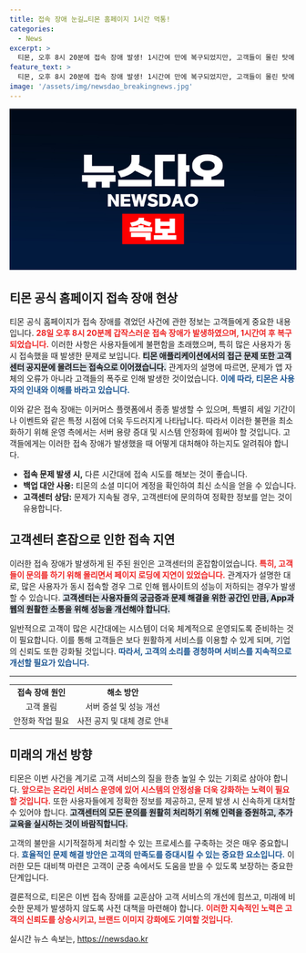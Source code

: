 ```yaml
---
title: 접속 장애 눈길…티몬 홈페이지 1시간 먹통!
categories:
  - News
excerpt: >
  티몬, 오후 8시 20분에 접속 장애 발생! 1시간여 만에 복구되었지만, 고객들이 몰린 탓에 여전히 혼잡. 환불 안내 링크에 접속 지연, 과연 고객센터는 정상화될까? 클릭해서 더 알아보세요!
feature_text: >
  티몬, 오후 8시 20분에 접속 장애 발생! 1시간여 만에 복구되었지만, 고객들이 몰린 탓에 여전히 혼잡. 환불 안내 링크에 접속 지연, 과연 고객센터는 정상화될까? 클릭해서 더 알아보세요!
image: '/assets/img/newsdao_breakingnews.jpg'
---
```


<p><img src="/assets/img/newsdao_breakingnews.jpg" alt="firstkoreanews 속보" /></p>

<h2 data-ke-size="size26">티몬 공식 홈페이지 접속 장애 현상</h2>

<p data-ke-size="size16"></p>

<p>티몬 공식 홈페이지가 접속 장애를 겪었던 사건에 관한 정보는 고객들에게 중요한 내용입니다. <b><span style="color: #ee2323;">28일 오후 8시 20분께 갑작스러운 접속 장애가 발생하였으며, 1시간여 후 복구되었습니다.</span></b> 이러한 사항은 사용자들에게 불편함을 초래했으며, 특히 많은 사용자가 동시 접속했을 때 발생한 문제로 보입니다. <b><span style="background-color: #21538527;">티몬 애플리케이션에서의 접근 문제 또한 고객센터 공지문에 몰려드는 접속으로 이어졌습니다.</span></b> 관계자의 설명에 따르면, 문제가 앱 자체의 오류가 아니라 고객들의 폭주로 인해 발생한 것이었습니다. <b><span style="color: #1a5490;">이에 따라, 티몬은 사용자의 인내와 이해를 바라고 있습니다.</span></b> </p>

<p>이와 같은 접속 장애는 이커머스 플랫폼에서 종종 발생할 수 있으며, 특별히 세일 기간이나 이벤트와 같은 특정 시점에 더욱 두드러지게 나타납니다. 따라서 이러한 불편을 최소화하기 위해 운영 측에서는 서버 용량 증대 및 시스템 안정화에 힘써야 할 것입니다. 고객들에게는 이러한 접속 장애가 발생했을 때 어떻게 대처해야 하는지도 알려줘야 합니다.</p>

<p data-ke-size="size16"></p>

<ul>
    <li><b>접속 문제 발생 시,</b> 다른 시간대에 접속 시도를 해보는 것이 좋습니다.</li>
    <li><b>백업 대안 사용:</b> 티몬의 소셜 미디어 계정을 확인하여 최신 소식을 얻을 수 있습니다.</li>
    <li><b>고객센터 상담:</b> 문제가 지속될 경우, 고객센터에 문의하여 정확한 정보를 얻는 것이 유용합니다.</li>
</ul>

<p data-ke-size="size16"></p>

<h2 data-ke-size="size26">고객센터 혼잡으로 인한 접속 지연</h2>

<p data-ke-size="size16"></p>

<p>이러한 접속 장애가 발생하게 된 주된 원인은 고객센터의 혼잡함이었습니다. <b><span style="color: #ee2323;">특히, 고객들이 문의를 하기 위해 몰리면서 페이지 로딩에 지연이 있었습니다.</span></b> 관계자가 설명한 대로, 많은 사용자가 동시 접속할 경우 그로 인해 웹사이트의 성능이 저하되는 경우가 발생할 수 있습니다. <b><span style="background-color: #21538527;">고객센터는 사용자들의 궁금증과 문제 해결을 위한 공간인 만큼, App과 웹의 원활한 소통을 위해 성능을 개선해야 합니다.</span></b> </p>

<p>일반적으로 고객이 많은 시간대에는 시스템이 더욱 체계적으로 운영되도록 준비하는 것이 필요합니다. 이를 통해 고객들은 보다 원활하게 서비스를 이용할 수 있게 되며, 기업의 신뢰도 또한 강화될 것입니다. <b><span style="color: #1a5490;">따라서, 고객의 소리를 경청하며 서비스를 지속적으로 개선할 필요가 있습니다.</span></b> </p>

<p data-ke-size="size16"></p>

<hr>

<table style="width: 100%;">
    <tr>
        <td style="text-align: center; height: 17px;"><b>접속 장애 원인</b></td>
        <td style="text-align: center; height: 17px;"><b>해소 방안</b></td>
    </tr>
    <tr>
        <td style="text-align: center; height: 17px;">고객 몰림</td>
        <td style="text-align: center; height: 17px;">서버 증설 및 성능 개선</td>
    </tr>
    <tr>
        <td style="text-align: center; height: 17px;">안정화 작업 필요</td>
        <td style="text-align: center; height: 17px;">사전 공지 및 대체 경로 안내</td>
    </tr>
</table>

<p data-ke-size="size16"></p>

<h2 data-ke-size="size26">미래의 개선 방향</h2>

<p data-ke-size="size16"></p>

<p>티몬은 이번 사건을 계기로 고객 서비스의 질을 한층 높일 수 있는 기회로 삼아야 합니다. <b><span style="color: #ee2323;">앞으로는 온라인 서비스 운영에 있어 시스템의 안정성을 더욱 강화하는 노력이 필요할 것입니다.</span></b> 또한 사용자들에게 정확한 정보를 제공하고, 문제 발생 시 신속하게 대처할 수 있어야 합니다. <b><span style="background-color: #21538527;">고객센터의 모든 문의를 원활히 처리하기 위해 인력을 증원하고, 추가 교육을 실시하는 것이 바람직합니다.</span></b> </p>

<p>고객의 불만을 시기적절하게 처리할 수 있는 프로세스를 구축하는 것은 매우 중요합니다. <b><span style="color: #1a5490;">효율적인 문제 해결 방안은 고객의 만족도를 증대시킬 수 있는 중요한 요소입니다.</span></b> 이러한 모든 대비책 마련은 고객이 군중 속에서도 도움을 받을 수 있도록 보장하는 중요한 단계입니다. </p>

<p data-ke-size="size16"></p>

<p>결론적으로, 티몬은 이번 접속 장애를 교훈삼아 고객 서비스의 개선에 힘쓰고, 미래에 비슷한 문제가 발생하지 않도록 사전 대책을 마련해야 합니다. <b><span style="color: #ee2323;">이러한 지속적인 노력은 고객의 신뢰도를 상승시키고, 브랜드 이미지 강화에도 기여할 것입니다.</span></b> </p>

<p data-ke-size="size16"></p>
실시간 뉴스 속보는, <a href="https://newsdao.kr" rel="dofollow">https://newsdao.kr</a>


